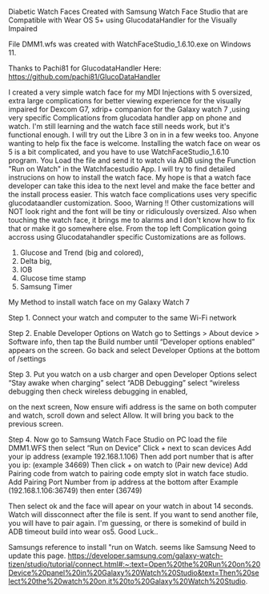 Diabetic Watch Faces Created with Samsung Watch Face Studio that are Compatible with Wear OS 5+ using GlucodataHandler for the Visually Impaired

File DMM1.wfs was created with WatchFaceStudio_1.6.10.exe on Windows 11.  

Thanks to Pachi81 for GlucodataHandler Here: https://github.com/pachi81/GlucoDataHandler

I created a very simple watch face for my MDI Injections with 5 oversized, extra large complications for better viewing experience for the visually impaired for Dexcom G7, xdrip+ companion for the Galaxy watch 7 ,using very specific Complications from glucodata handler app on phone and watch. I'm still learning and the watch face still needs work, but it's functional enough. I will try out the Libre 3 on in in a few weeks too. Anyone wanting to help fix the face is welcome. Installing the watch face on wear os 5 is a bit complicated, and you have to use WatchFaceStudio_1.6.10 program. You Load the file and send it to watch via ADB using the Function "Run on Watch" in the Watchfacestudio App. I will try to find detailed instrucions on how to install the watch face. My hope is that a watch face developer can take this idea to the next level and make the face better and the install process easier. This watch face complications uses very specific glucodataandler customization. Sooo, Warning !! Other customizations will NOT look right and the font will be tiny or ridiculously oversized. Also when touching the watch face, it brings me to alarms and I don't know how to fix that or make it go somewhere else. 
From the top left Complication going accross using Glucodatahandler specific Customizations are as follows. 
1. Glucose and Trend (big and colored),
2. Delta big,
3. IOB
4. Glucose time stamp
5. Samsung Timer 

My Method to install watch face on my Galaxy Watch 7

Step 1. Connect your watch and computer to the same Wi-Fi network 

Step 2. Enable Developer Options on Watch
go to Settings > About device > Software info, then tap the Build number until “Developer options enabled” appears on the screen. 
Go back and select Developer Options at the bottom of /settings

Step 3. Put you watch on a usb charger and open Developer Options
    select “Stay awake when charging”
    select “ADB Debugging”
    select “wireless debugging then check wireless debugging in enabled,

on the next screen, Now ensure wifi address is the same on both computer and watch, scroll down and select Allow. 
It will bring you back to the previous screen. 

Step 4. Now go to Samsung Watch Face Studio on PC load the file DMM1.WFS then select “Run on Device” 
    Click + next to scan devices
    Add your ip address  (example 192.168.1.106)
    Then add port number that is after you ip: (example 34669)
    Then click + on watch to (Pair new device)
    Add Pairing code from watch to pairing code empty slot in watch face studio.
    Add Pairing Port Number from ip address at the bottom after Example (192.168.1.106:36749) then enter (36749)

Then select ok and the face will apear on your watch in about 14 seconds. Watch will dissconnect after the file is sent. If you 
want to send another file, you will have to pair again. I'm guessing, or there is somekind of build in ADB timeout build into wear os5. 
Good Luck..


Samsungs reference to install "run on Watch. seems like Samsung Need to update this page. https://developer.samsung.com/galaxy-watch-tizen/studio/tutorial/connect.html#:~:text=Open%20the%20Run%20on%20Device%20panel%20in%20Galaxy%20Watch%20Studio&text=Then%20select%20the%20watch%20on,it%20to%20Galaxy%20Watch%20Studio.
